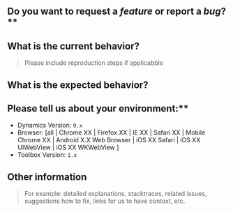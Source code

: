## Do you want to request a *feature* or report a *bug*?**



## What is the current behavior?
> Please include reproduction steps if applicabble



## What is the expected behavior?



## Please tell us about your environment:**

  - Dynamics Version: `9.x`
  - Browser: [all | Chrome XX | Firefox XX | IE XX | Safari XX | Mobile Chrome XX | Android X.X Web Browser | iOS XX Safari | iOS XX UIWebView | iOS XX WKWebView ]
  - Toolbox Version: `1.x`

## Other information
> For example: detailed explanations, stacktraces, related issues, suggestions how to fix, links for us to have context, etc.